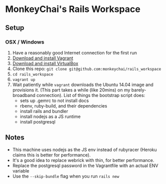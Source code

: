 # MonkeyChai's Rails Workspace

## Setup

### OSX / Windows

1. Have a reasonably good Internet connection for the first run
2. [Download and install Vagrant](https://www.vagrantup.com/downloads.html)
3. [Download and install VirtualBox](https://www.virtualbox.org/wiki/Downloads)
4. Clone this repo: `git clone git@github.com:monkeychai/rails_workspace`
5. `cd rails_workspace`
6. `vagrant up`
7. Wait patiently while `vagrant` downloads the Ubuntu 14.04 image and provisions it. (This part takes a while (like 20mins) on my barely-broadband connection). List of things the bootstrap script does:
    - sets up .gemrc to not install docs
    - rbenv, ruby-build, and their dependencies
    - install rails and bundler
    - install nodejs as a JS runtime
    - install postgresql


## Notes

- This machine uses nodejs as the JS env instead of rubyracer (Heroku claims this is better for performance).
- It's a good idea to replace webrick with thin, for better performance.
- Replace the postgresql password in the Vagrantfile with an actual ENV variable
- Use the `--skip-bundle` flag when you run `rails new`